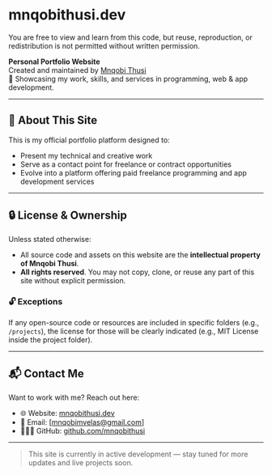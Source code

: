 # mnqobithusi.dev

You are free to view and learn from this code, but reuse, reproduction, or redistribution is not permitted without written permission.

**Personal Portfolio Website**  
Created and maintained by [Mnqobi Thusi](https://mnqobithusi.dev)  
🚀 Showcasing my work, skills, and services in programming, web & app development.

---

## 🧠 About This Site

This is my official portfolio platform designed to:

- Present my technical and creative work
- Serve as a contact point for freelance or contract opportunities
- Evolve into a platform offering paid freelance programming and app development services

---

## 🔒 License & Ownership

Unless stated otherwise:

- All source code and assets on this website are the **intellectual property of Mnqobi Thusi**.
- **All rights reserved**. You may not copy, clone, or reuse any part of this site without explicit permission.

### 🔓 Exceptions

If any open-source code or resources are included in specific folders (e.g., `/projects`), the license for those will be clearly indicated (e.g., MIT License inside the project folder).

---

## 📬 Contact Me

Want to work with me? Reach out here:

- 🌐 Website: [mnqobithusi.dev](https://mnqobithusi.dev)
- 📧 Email: [mnqobimvelas@gmail.com]
- 🧑🏾‍💻 GitHub: [github.com/mnqobithusi](https://github.com/CodexLoop)

---

> This site is currently in active development — stay tuned for more updates and live projects soon.

